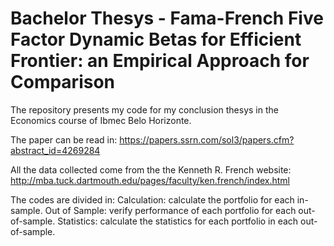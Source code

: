 # Bachelor Thesys - Fama-French Five Factor Dynamic Betas for Efficient Frontier: an Empirical Approach for Comparison
The repository presents my code for my conclusion thesys in the Economics course of Ibmec Belo Horizonte.

The paper can be read in: https://papers.ssrn.com/sol3/papers.cfm?abstract_id=4269284

All the data collected come from the the Kenneth R. French website: http://mba.tuck.dartmouth.edu/pages/faculty/ken.french/index.html

The codes are divided in:
Calculation: calculate the portfolio for each in-sample.
Out of Sample: verify performance of each portfolio for each out-of-sample.
Statistics: calculate the statistics for each portfolio in each out-of-sample.

